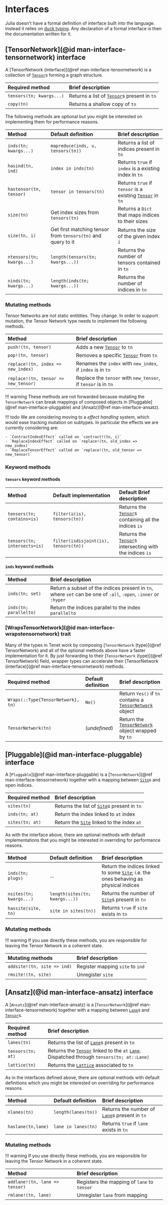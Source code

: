 # Interfaces

Julia doesn't have a formal definition of interface built into the language. Instead it relies on [duck typing](https://wikipedia.org/wiki/Duck_typing).
Any declaration of a formal interface is then the documentation written for it.

## [TensorNetwork](@id man-interface-tensornetwork) interface

A [TensorNetwork (interface)](@ref man-interface-tensornetwork) is a collection of [`Tensor`](@ref)s forming a graph structure.

| Required method          | Brief description                                   |
| :----------------------- | :-------------------------------------------------- |
| `tensors(tn; kwargs...)` | Returns a list of [`Tensor`](@ref)s present in `tn` |
| `copy(tn)`               | Returns a shallow copy of `tn`                      |

The following methods are optional but you might be interested on implementing them for performance reasons.

| Method                    | Default definition                                           | Brief description                                                 |
| :------------------------ | :----------------------------------------------------------- | :---------------------------------------------------------------- |
| `inds(tn; kwargs...)`     | `mapreduce(inds, ∪, tensors(tn))`                            | Returns a list of indices present in `tn`                         |
| `hasind(tn, ind)`         | `index in inds(tn)`                                          | Returns `true` if `index` is a existing index in `tn`             |
| `hastensor(tn, tensor)`   | `tensor in tensors(tn)`                                      | Returns `true` if `tensor` is a existing [`Tensor`](@ref) in `tn` |
| `size(tn)`                | Get index sizes from `tensors(tn)`                           | Returns a `Dict` that maps indices to their sizes                 |
| `size(tn, i)`             | Get first matching tensor from `tensors(tn)` and query to it | Returns the size of the given index `i`                           |
| `ntensors(tn; kwargs...)` | `length(tensors(tn; kwargs...))`                             | Returns the number of tensors contained in `tn`                   |
| `ninds(tn; kwargs...)`    | `length(inds(tn; kwargs...))`                                | Returns the number of indices in `tn`                             |

### Mutating methods

Tensor Networks are not static entitities. They change.
In order to support mutation, the Tensor Network type needs to implement the following methods.

| Method                               | Brief description                                              |
| :----------------------------------- | :------------------------------------------------------------- |
| `push!(tn, tensor)`                  | Adds a new [`Tensor`](@ref) to `tn`                            |
| `pop!(tn, tensor)`                   | Removes a specific [`Tensor`](@ref) from `tn`                  |
| `replace!(tn, index => new_index)`   | Renames the `index` with `new_index`, if `index` is in `tn`    |
| `replace!(tn, tensor => new_tensor)` | Replace the `tensor` with `new_tensor`, if `tensor` is in `tn` |

!!! warning
    These methods are not forwarded because mutating the `TensorNetwork` can break mappings of composed objects in [Pluggable](@ref man-interface-pluggable) and [Ansatz](@ref man-interface-ansatz).

!!! todo
    We are considering moving to a _effect handling_ system, which would ease tracking mutation on subtypes. In particular the effects we are currently considering are:

    - `ContractIndexEffect` called on `contract!(tn, i)`
    - `ReplaceIndexEffect` called on `replace!(tn, old_index => new_index)`
    - `ReplaceTensorEffect` called on `replace!(tn, old_tensor => new_tensor)`

### Keyword methods

#### `tensors` keyword methods

| Method                       | Default implementation                | Default Brief description                                        |
| :--------------------------- | :------------------------------------ | :--------------------------------------------------------------- |
| `tensors(tn; contains=is)`   | `filter(⊇(is), tensors(tn))`          | Returns the [`Tensor`](@ref)s containing all the indices `is`    |
| `tensors(tn; intersects=is)` | `filter(isdisjoint(is), tensors(tn))` | Returns the [`Tensor`](@ref)s intersecting with the indices `is` |

#### `inds` keyword methods

| Method                 | Brief description                                                                                               |
| :--------------------- | :-------------------------------------------------------------------------------------------------------------- |
| `inds(tn; set)`        | Return a subset of the indices present in `tn`, where `set` can be one of `:all`, `:open`, `:inner` or `:hyper` |
| `inds(tn; parallelto)` | Return the indices parallel to the index `parallelto`                                                           |

### [WrapsTensorNetwork](@id man-interface-wrapstensornetwork) trait

Many of the types in Tenet work by composing [`TensorNetwork` (type)](@ref TensorNetwork) and all of the optional methods above have a faster implementation for it.
By just forwarding to their [`TensorNetwork` (type)](@ref TensorNetwork) field, wrapper types can accelerate their [TensorNetwork (interface)](@ref man-interface-tensornetwork) methods.

| Required method                    | Default definition | Brief description                                                |
| :--------------------------------- | :----------------- | :--------------------------------------------------------------- |
| `Wraps(::Type{TensorNetwork}, tn)` | `No()`             | Return `Yes()` if `tn` contains a [`TensorNetwork`](@ref) object |
| `TensorNetwork(tn)`                | (_undefined_)      | Return the [`TensorNetwork`](@ref) object wrapped by `tn`        |

## [Pluggable](@id man-interface-pluggable) interface

A [`Pluggable`](@ref man-interface-pluggable) is a [`TensorNetwork`](@ref man-interface-tensornetwork) together with a mapping between [`Site`](@ref)s and open indices.

| Required method | Brief description                                   |
| :-------------- | :-------------------------------------------------- |
| `sites(tn)`     | Returns the list of [`Site`](@ref)s present in `tn` |
| `inds(tn; at)`  | Return the index linked to `at` index               |
| `sites(tn; at)` | Return the [`Site`](@ref) linked to the index `at`  |

As with the interface above, there are optional methods with default implementations that you might be interested in overriding for performance reasons.

| Method                  | Default definition             | Brief description                                                                            |
| :---------------------- | :----------------------------- | :------------------------------------------------------------------------------------------- |
| `inds(tn; plugs)`       | ...                            | Return the indices linked to some [`Site`](@ref); i.e. the ones behaving as physical indices |
| `nsites(tn; kwargs...)` | `length(sites(tn; kwargs...))` | Returns the number of [`Site`](@ref)s present in `tn`                                        |
| `hassite(site, tn)`     | `site in sites(tn))`           | Returns `true` if `site` exists in `tn`                                                      |

### Mutating methods

!!! warning
    If you use directly these methods, you are responsible for leaving the Tensor Network in a coherent state.

| Mutating methods            | Brief description                |
| :-------------------------- | :------------------------------- |
| `addsite!(tn, site => ind)` | Register mapping `site` to `ind` |
| `rmsite!(tn, site)`         | Unregister `site`                |

## [Ansatz](@id man-interface-ansatz) interface

A [`Ansatz`](@ref man-interface-ansatz) is a [`TensorNetwork`](@ref man-interface-tensornetwork) together with a mapping between [`Lane`](@ref)s and [`Tensor`](@ref)s.

| Required method   | Brief description                                                                                          |
| :---------------- | :--------------------------------------------------------------------------------------------------------- |
| `lanes(tn)`       | Returns the list of [`Lane`](@ref)s present in `tn`                                                        |
| `tensors(tn; at)` | Returns the [`Tensor`](@ref) linked to the `at` [`Lane`](@ref). Dispatched through `tensors(tn; at::Lane)` |
| `lattice(tn)`     | Returns the [`Lattice`](@ref) associated to `tn`                                                           |

As in the interfaces defined above, there are optional methods with default definitions which you might be interested on overriding for performance reasons.

| Method             | Default definition  | Brief description                                     |
| :----------------- | :------------------ | :---------------------------------------------------- |
| `nlanes(tn)`       | `length(lanes(tn))` | Returns the number of [`Lane`](@ref)s present in `tn` |
| `haslane(tn,lane)` | `lane in lanes(tn)` | Returns `true` if `lane` exists in `tn`               |

### Mutating methods

!!! warning
    If you use directly these methods, you are responsible for leaving the Tensor Network in a coherent state.

| Method                         | Brief description                           |
| :----------------------------- | :------------------------------------------ |
| `addlane!(tn, lane => tensor)` | Registers the mapping of `lane` to `tensor` |
| `rmlane!(tn, lane)`            | Unregister `lane` from mapping              |
